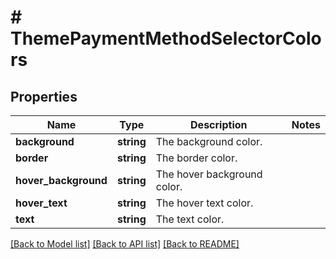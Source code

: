 # # ThemePaymentMethodSelectorColors

## Properties

Name | Type | Description | Notes
------------ | ------------- | ------------- | -------------
**background** | **string** | The background color. |
**border** | **string** | The border color. |
**hover_background** | **string** | The hover background color. |
**hover_text** | **string** | The hover text color. |
**text** | **string** | The text color. |

[[Back to Model list]](../../README.md#models) [[Back to API list]](../../README.md#endpoints) [[Back to README]](../../README.md)
